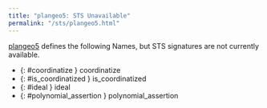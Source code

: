 ```yaml
---
title: "plangeo5: STS Unavailable"
permalink: "/sts/plangeo5.html"
---
```






[plangeo5](/cd/plangeo5)
defines the following Names, but STS signatures are not currently available.


 *  {: #coordinatize } coordinatize
 *  {: #is_coordinatized } is_coordinatized
 *  {: #ideal } ideal
 *  {: #polynomial_assertion } polynomial_assertion